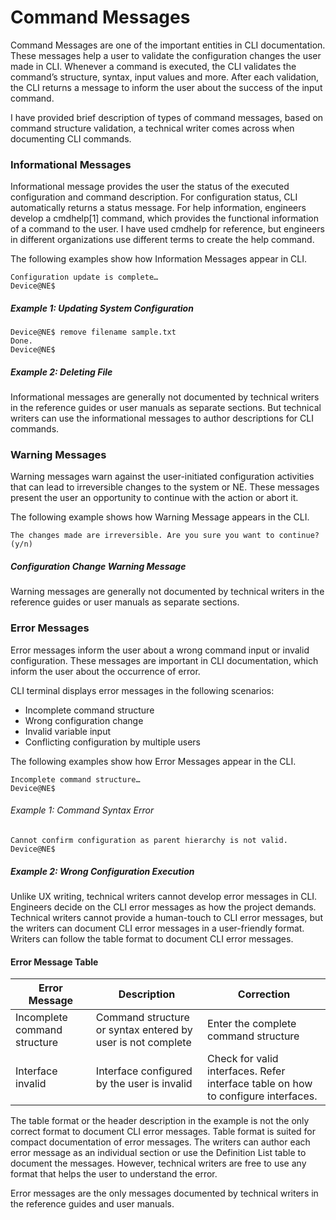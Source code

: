 # Command Messages

Command Messages are one of the important entities in CLI documentation. These messages help a user to validate the configuration changes the user made in CLI. Whenever a command is executed, the CLI validates the command’s structure, syntax, input values and more. After each validation, the CLI returns a message to inform the user about the success of the input command.

I have provided brief description of types of command messages, based on command structure validation, a technical writer comes across when documenting CLI commands.

### Informational Messages

Informational message provides the user the status of the executed configuration and command description. For configuration status, CLI automatically returns a status message. For help information, engineers develop a cmdhelp[1] command, which provides the functional information of a command to the user. I have used cmdhelp for reference, but engineers in different organizations use different terms to create the help command.

The following examples show how Information Messages appear in CLI.

``` code
Configuration update is complete…
Device@NE$
```
##### Example 1: Updating System Configuration

```
Device@NE$ remove filename sample.txt
Done.
Device@NE$
```
##### Example 2: Deleting File

Informational messages are generally not documented by technical writers in the reference guides or user manuals as separate sections. But technical writers can use the informational messages to author descriptions for CLI commands.

### Warning Messages

Warning messages warn against the user-initiated configuration activities that can lead to irreversible changes to the system or NE. These messages present the user an opportunity to continue with the action or abort it.

The following example shows how Warning Message appears in the CLI.

```
The changes made are irreversible. Are you sure you want to continue? (y/n)
```
##### Configuration Change Warning Message

Warning messages are generally not documented by technical writers in the reference guides or user manuals as separate sections.

### Error Messages

Error messages inform the user about a wrong command input or invalid configuration. These messages are important in CLI documentation, which inform the user about the occurrence of error.

CLI terminal displays error messages in the following scenarios:

- Incomplete command structure
- Wrong configuration change
- Invalid variable input
- Conflicting configuration by multiple users

The following examples show how Error Messages appear in the CLI.

```
Incomplete command structure…
Device@NE$
```

###### Example 1: Command Syntax Error

```
Cannot confirm configuration as parent hierarchy is not valid.
Device@NE$
```

##### Example 2: Wrong Configuration Execution

Unlike UX writing, technical writers cannot develop error messages in CLI. Engineers decide on the CLI error messages as how the project demands. Technical writers cannot provide a human-touch to CLI error messages, but the writers can document CLI error messages in a user-friendly format. Writers can follow the table format to document CLI error messages.

#### Error Message Table

|Error Message |Description |Correction |
|--------------|------------|-----------|
|Incomplete command structure|Command structure or syntax entered by user is not complete|Enter the complete command structure|
|Interface invalid|Interface configured by the user is invalid	|Check for valid interfaces. Refer interface table on how to configure interfaces.|

The table format or the header description in the example is not the only correct format to document CLI error messages. Table format is suited for compact documentation of error messages. The writers can author each error message as an individual section or use the Definition List table to document the messages. However, technical writers are free to use any format that helps the user to understand the error.

Error messages are the only messages documented by technical writers in the reference guides and user manuals.
